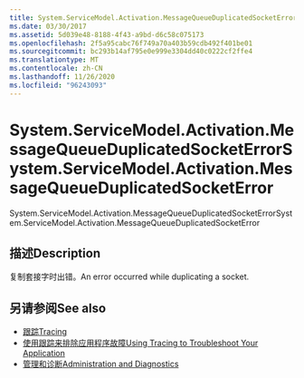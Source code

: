 ```yaml
---
title: System.ServiceModel.Activation.MessageQueueDuplicatedSocketError
ms.date: 03/30/2017
ms.assetid: 5d039e48-8188-4f43-a9bd-d6c58c075173
ms.openlocfilehash: 2f5a95cabc76f749a70a403b59cdb492f401be01
ms.sourcegitcommit: bc293b14af795e0e999e3304dd40c0222cf2ffe4
ms.translationtype: MT
ms.contentlocale: zh-CN
ms.lasthandoff: 11/26/2020
ms.locfileid: "96243093"
---
```

# <a name="systemservicemodelactivationmessagequeueduplicatedsocketerror"></a><span data-ttu-id="3749f-102">System.ServiceModel.Activation.MessageQueueDuplicatedSocketError</span><span class="sxs-lookup"><span data-stu-id="3749f-102">System.ServiceModel.Activation.MessageQueueDuplicatedSocketError</span></span>

<span data-ttu-id="3749f-103">System.ServiceModel.Activation.MessageQueueDuplicatedSocketError</span><span class="sxs-lookup"><span data-stu-id="3749f-103">System.ServiceModel.Activation.MessageQueueDuplicatedSocketError</span></span>  
  
## <a name="description"></a><span data-ttu-id="3749f-104">描述</span><span class="sxs-lookup"><span data-stu-id="3749f-104">Description</span></span>  

 <span data-ttu-id="3749f-105">复制套接字时出错。</span><span class="sxs-lookup"><span data-stu-id="3749f-105">An error occurred while duplicating a socket.</span></span>  
  
## <a name="see-also"></a><span data-ttu-id="3749f-106">另请参阅</span><span class="sxs-lookup"><span data-stu-id="3749f-106">See also</span></span>

- [<span data-ttu-id="3749f-107">跟踪</span><span class="sxs-lookup"><span data-stu-id="3749f-107">Tracing</span></span>](index.md)
- [<span data-ttu-id="3749f-108">使用跟踪来排除应用程序故障</span><span class="sxs-lookup"><span data-stu-id="3749f-108">Using Tracing to Troubleshoot Your Application</span></span>](using-tracing-to-troubleshoot-your-application.md)
- [<span data-ttu-id="3749f-109">管理和诊断</span><span class="sxs-lookup"><span data-stu-id="3749f-109">Administration and Diagnostics</span></span>](../index.md)
